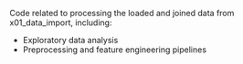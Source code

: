 Code related to processing the loaded and joined data from x01_data_import, including:
* Exploratory data analysis
* Preprocessing and feature engineering pipelines